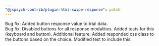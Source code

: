 ```yaml
---
"@jspsych-contrib/plugin-html-swipe-response": patch
---
```


Bug fix: Added button response value to trial data.  
Bug fix: Disabled buttons for all response modalities. Added tests for this (keyboard and button).
Additional feature: Added responded css class to the buttons based on the choice. Modified test to include this.
